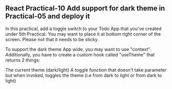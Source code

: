 ## React Practical-10 Add support for dark theme in Practical-05 and deploy it

In this practical, add a toggle switch to your Todo App that you've created under 5th Practical. You may want to place it at bottom right corner of the screen. Please not that it needs to be sticky.

To support the dark theme App wide, you may want to use "context". Additionally, you have to create a custom hook called "useTheme" that returns 2 things:

The current theme (dark/light)
A toggle function that doesn't take parameter but when invoked, toggles the theme (i.e from dark to light or from dark to light)
